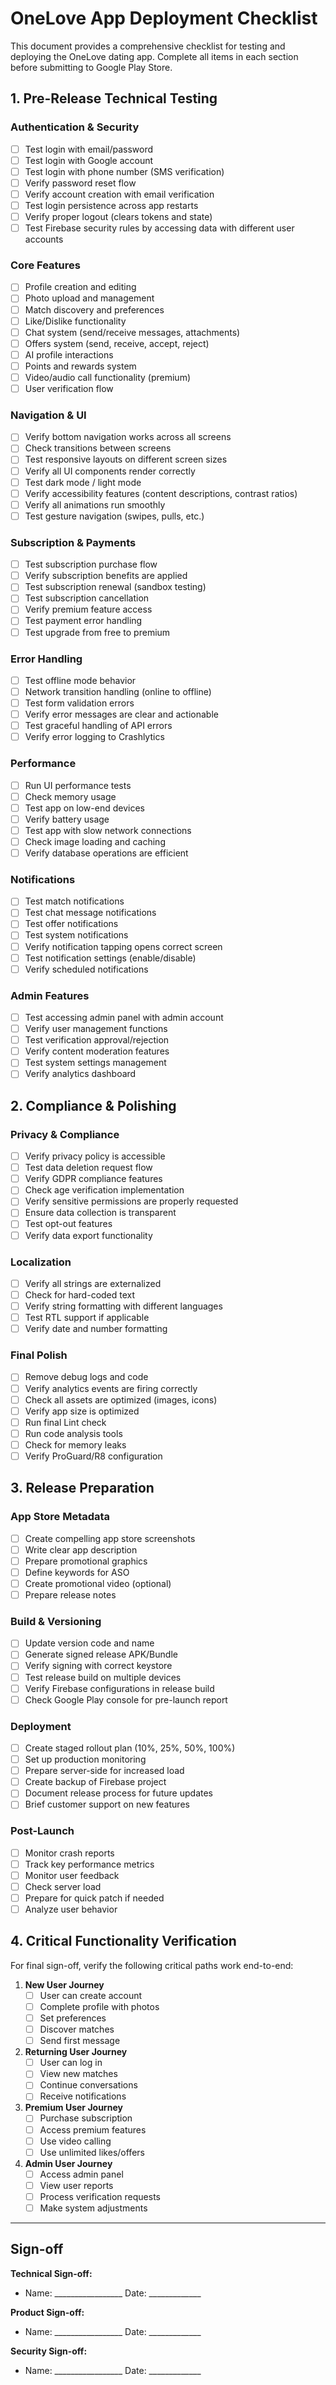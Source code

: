 # OneLove App Deployment Checklist

This document provides a comprehensive checklist for testing and deploying the OneLove dating app. Complete all items in each section before submitting to Google Play Store.

## 1. Pre-Release Technical Testing

### Authentication & Security
- [ ] Test login with email/password
- [ ] Test login with Google account
- [ ] Test login with phone number (SMS verification)
- [ ] Verify password reset flow
- [ ] Verify account creation with email verification
- [ ] Test login persistence across app restarts
- [ ] Verify proper logout (clears tokens and state)
- [ ] Test Firebase security rules by accessing data with different user accounts

### Core Features
- [ ] Profile creation and editing
- [ ] Photo upload and management
- [ ] Match discovery and preferences
- [ ] Like/Dislike functionality
- [ ] Chat system (send/receive messages, attachments)
- [ ] Offers system (send, receive, accept, reject)
- [ ] AI profile interactions
- [ ] Points and rewards system
- [ ] Video/audio call functionality (premium)
- [ ] User verification flow

### Navigation & UI
- [ ] Verify bottom navigation works across all screens
- [ ] Check transitions between screens
- [ ] Test responsive layouts on different screen sizes
- [ ] Verify all UI components render correctly
- [ ] Test dark mode / light mode
- [ ] Verify accessibility features (content descriptions, contrast ratios)
- [ ] Verify all animations run smoothly
- [ ] Test gesture navigation (swipes, pulls, etc.)

### Subscription & Payments
- [ ] Test subscription purchase flow
- [ ] Verify subscription benefits are applied
- [ ] Test subscription renewal (sandbox testing)
- [ ] Test subscription cancellation
- [ ] Verify premium feature access
- [ ] Test payment error handling
- [ ] Test upgrade from free to premium

### Error Handling
- [ ] Test offline mode behavior
- [ ] Network transition handling (online to offline)
- [ ] Test form validation errors
- [ ] Verify error messages are clear and actionable
- [ ] Test graceful handling of API errors
- [ ] Verify error logging to Crashlytics

### Performance
- [ ] Run UI performance tests
- [ ] Check memory usage
- [ ] Test app on low-end devices
- [ ] Verify battery usage
- [ ] Test app with slow network connections
- [ ] Check image loading and caching
- [ ] Verify database operations are efficient

### Notifications
- [ ] Test match notifications
- [ ] Test chat message notifications
- [ ] Test offer notifications
- [ ] Test system notifications
- [ ] Verify notification tapping opens correct screen
- [ ] Test notification settings (enable/disable)
- [ ] Verify scheduled notifications

### Admin Features
- [ ] Test accessing admin panel with admin account
- [ ] Verify user management functions
- [ ] Test verification approval/rejection
- [ ] Verify content moderation features
- [ ] Test system settings management
- [ ] Verify analytics dashboard

## 2. Compliance & Polishing

### Privacy & Compliance
- [ ] Verify privacy policy is accessible
- [ ] Test data deletion request flow
- [ ] Verify GDPR compliance features
- [ ] Check age verification implementation
- [ ] Verify sensitive permissions are properly requested
- [ ] Ensure data collection is transparent
- [ ] Test opt-out features
- [ ] Verify data export functionality

### Localization
- [ ] Verify all strings are externalized
- [ ] Check for hard-coded text
- [ ] Verify string formatting with different languages
- [ ] Test RTL support if applicable
- [ ] Verify date and number formatting

### Final Polish
- [ ] Remove debug logs and code
- [ ] Verify analytics events are firing correctly
- [ ] Check all assets are optimized (images, icons)
- [ ] Verify app size is optimized
- [ ] Run final Lint check
- [ ] Run code analysis tools
- [ ] Check for memory leaks
- [ ] Verify ProGuard/R8 configuration

## 3. Release Preparation

### App Store Metadata
- [ ] Create compelling app store screenshots
- [ ] Write clear app description
- [ ] Prepare promotional graphics
- [ ] Define keywords for ASO
- [ ] Create promotional video (optional)
- [ ] Prepare release notes

### Build & Versioning
- [ ] Update version code and name
- [ ] Generate signed release APK/Bundle
- [ ] Verify signing with correct keystore
- [ ] Test release build on multiple devices
- [ ] Verify Firebase configurations in release build
- [ ] Check Google Play console for pre-launch report

### Deployment
- [ ] Create staged rollout plan (10%, 25%, 50%, 100%)
- [ ] Set up production monitoring
- [ ] Prepare server-side for increased load
- [ ] Create backup of Firebase project
- [ ] Document release process for future updates
- [ ] Brief customer support on new features

### Post-Launch
- [ ] Monitor crash reports
- [ ] Track key performance metrics
- [ ] Monitor user feedback
- [ ] Check server load
- [ ] Prepare for quick patch if needed
- [ ] Analyze user behavior

## 4. Critical Functionality Verification

For final sign-off, verify the following critical paths work end-to-end:

1. **New User Journey**
   - [ ] User can create account
   - [ ] Complete profile with photos
   - [ ] Set preferences
   - [ ] Discover matches
   - [ ] Send first message

2. **Returning User Journey**
   - [ ] User can log in
   - [ ] View new matches
   - [ ] Continue conversations
   - [ ] Receive notifications

3. **Premium User Journey**
   - [ ] Purchase subscription
   - [ ] Access premium features
   - [ ] Use video calling
   - [ ] Use unlimited likes/offers

4. **Admin User Journey**
   - [ ] Access admin panel
   - [ ] View user reports
   - [ ] Process verification requests
   - [ ] Make system adjustments

---

## Sign-off

**Technical Sign-off:**
- Name: _________________ Date: _____________

**Product Sign-off:**
- Name: _________________ Date: _____________

**Security Sign-off:**
- Name: _________________ Date: _____________